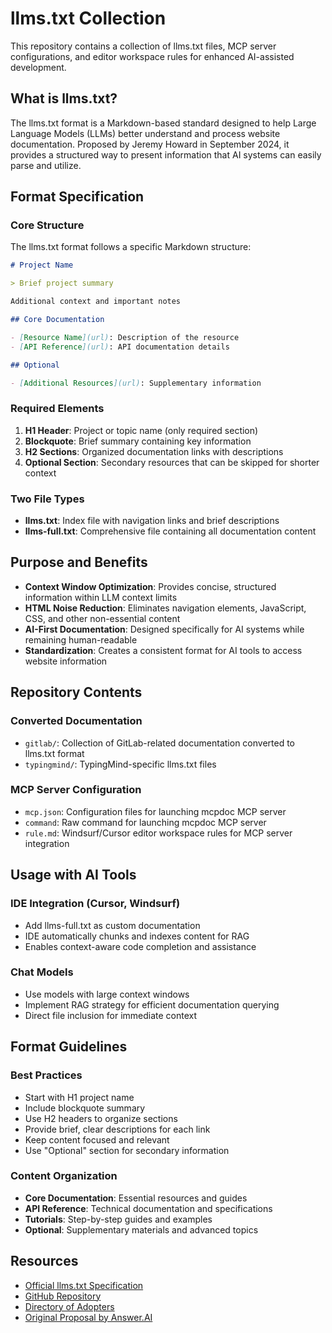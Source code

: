 # llms.txt Collection

This repository contains a collection of llms.txt files, MCP server
configurations, and editor workspace rules for enhanced AI-assisted
development.

## What is llms.txt?

The llms.txt format is a Markdown-based standard designed to help Large
Language Models (LLMs) better understand and process website documentation.
Proposed by Jeremy Howard in September 2024, it provides a structured way to
present information that AI systems can easily parse and utilize.

## Format Specification

### Core Structure

The llms.txt format follows a specific Markdown structure:

```markdown
# Project Name

> Brief project summary

Additional context and important notes

## Core Documentation

- [Resource Name](url): Description of the resource
- [API Reference](url): API documentation details

## Optional

- [Additional Resources](url): Supplementary information
```

### Required Elements

1. **H1 Header**: Project or topic name (only required section)
2. **Blockquote**: Brief summary containing key information
3. **H2 Sections**: Organized documentation links with descriptions
4. **Optional Section**: Secondary resources that can be skipped for shorter
   context

### Two File Types

- **llms.txt**: Index file with navigation links and brief descriptions
- **llms-full.txt**: Comprehensive file containing all documentation content

## Purpose and Benefits

- **Context Window Optimization**: Provides concise, structured information
  within LLM context limits
- **HTML Noise Reduction**: Eliminates navigation elements, JavaScript, CSS,
  and other non-essential content
- **AI-First Documentation**: Designed specifically for AI systems while
  remaining human-readable
- **Standardization**: Creates a consistent format for AI tools to access
  website information

## Repository Contents

### Converted Documentation

- `gitlab/`: Collection of GitLab-related documentation converted to llms.txt
  format
- `typingmind/`: TypingMind-specific llms.txt files

### MCP Server Configuration

- `mcp.json`: Configuration files for launching mcpdoc MCP server
- `command`: Raw command for launching mcpdoc MCP server
- `rule.md`: Windsurf/Cursor editor workspace rules for MCP server integration

## Usage with AI Tools

### IDE Integration (Cursor, Windsurf)

- Add llms-full.txt as custom documentation
- IDE automatically chunks and indexes content for RAG
- Enables context-aware code completion and assistance

### Chat Models

- Use models with large context windows
- Implement RAG strategy for efficient documentation querying
- Direct file inclusion for immediate context

## Format Guidelines

### Best Practices

- Start with H1 project name
- Include blockquote summary
- Use H2 headers to organize sections
- Provide brief, clear descriptions for each link
- Keep content focused and relevant
- Use "Optional" section for secondary information

### Content Organization

- **Core Documentation**: Essential resources and guides
- **API Reference**: Technical documentation and specifications
- **Tutorials**: Step-by-step guides and examples
- **Optional**: Supplementary materials and advanced topics

## Resources

- [Official llms.txt Specification](https://llmstxt.org/)
- [GitHub Repository](https://github.com/AnswerDotAI/llms-txt)
- [Directory of Adopters](http://directory.llmstxt.cloud)
- [Original Proposal by Answer.AI](https://www.answer.ai/posts/2024-09-03-llmstxt.html)
